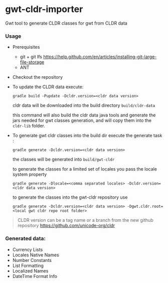 # gwt-cldr-importer
Gwt tool to generate CLDR classes for gwt from CLDR data

### Usage

- Prerequisites

    - git + git lfs https://help.github.com/en/articles/installing-git-large-file-storage
    - ANT

- Checkout the repository
- To update the CLDR data execute:
 
    `gradle build -Pupdate -Dcldr.version=<cldr data version>`
    
    cldr data will be downloaded into the build directory `build/cldr-data`
    
    this command will also build the cldr data java tools and generate the jars needed for gwt classes generation, and will copy them into the `cldr-lib` folder.
    
- To generate gwt cldr classes into the build dir execute the generate task :

    `gradle generate -Dcldr.version=<cldr data version>`
    
    the classes will be generated into `build/gwt-cldr`
    
    to generate the classes for a limited set of locales you pass the locale system property
    
    `gradle generate -Dlocale=<comma separated locales> -Dcldr.version=<cldr data version>`
    
    to generate the classes into the gwt-cldr repository use 
    
    `gradle generate -Dcldr.version=<cldr data version> -Dgwt.cldr.root=<local gwt cldr repo root folder>`
    
    
> CLDR version can be a tag name or a branch from the new github repository https://github.com/unicode-org/cldr


### Generated data:

- Currency Lists
- Locales Native Names
- Number Constants
- List Formatting
- Localized Names
- DateTime Format Info

    
